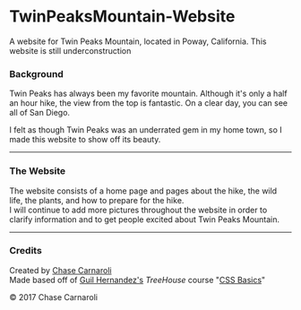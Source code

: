 # TwinPeaksMountain-Website
A website for Twin Peaks Mountain, located in Poway, California.
This website is still underconstruction

### Background
Twin Peaks has always been my favorite mountain.
Although it's only a half an hour hike, the view from the top is fantastic.
On a clear day, you can see all of San Diego.

I felt as though Twin Peaks was an underrated gem in my home town, so I made this website to show off its beauty.

---
### The Website
The website consists of a home page and pages about the hike, the wild life, the plants, and how to prepare for the hike.  
I will continue to add more pictures throughout the website
in order to clarify information and to get people excited about Twin Peaks Mountain.

---
### Credits
Created by [Chase Carnaroli](https://www.linkedin.com/in/chase-carnaroli-5ba365141/)  
Made based off of [Guil Hernandez's](https://codepen.io/Guilh/) *TreeHouse* course "[CSS Basics](https://teamtreehouse.com/library/css-basics)"

&copy; 2017 Chase Carnaroli
